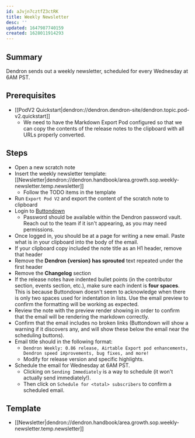 ```yaml
---
id: aJvjn7cztfZ3ctRK
title: Weekly Newsletter
desc: ''
updated: 1647987740159
created: 1628011914293
---
```


## Summary

Dendron sends out a weekly newsletter, scheduled for every Wednesday at 6AM PST.

## Prerequisites

- [[PodV2 Quickstart|dendron://dendron.dendron-site/dendron.topic.pod-v2.quickstart]]
  - We need to have the Markdown Export Pod configured so that we can copy the contents of the release notes to the clipboard with all URLs properly converted.

## Steps

- Open a new scratch note
- Insert the weekly newsletter template: [[Newsletter|dendron://dendron.handbook/area.growth.sop.weekly-newsletter.temp.newsletter]]
  - Follow the TODO items in the template
- Run `Export Pod V2` and export the content of the scratch note to clipboard
- Login to [Buttondown](https://buttondown.email/)
  - Password should be available within the Dendron password vault. Reach out to the team if it isn't appearing, as you may need permissions.
- Once logged in, you should be at a page for writing a new email. Paste what is in your clipboard into the body of the email.
- If your clipboard copy included the note title as an H1 header, remove that header
- Remove the **Dendron {version} has sprouted** text repeated under the first header
- Remove the **Changelog** section
- If the release notes have indented bullet points (in the contributor section, events section, etc.), make sure each indent is **four spaces**. This is because Buttondown doesn't seem to acknowledge when there is only two spaces used for indentation in lists. Use the email preview to confirm the formatting will be working as expected.
- Review the note with the preview render showing in order to confirm that the email will be rendering the markdown correctly.
- Confirm that the email includes no broken links (Buttondown will show a warning if it discovers any, and will show these below the email near the scheduling buttons).
- Email title should in the following format:
  - `Dendron Weekly: 0.86 release, Airtable Export pod enhancements, Dendron speed improvements, bug fixes, and more!`
  - Modify for release version and specific highlights.
- Schedule the email for Wednesday at 6AM PST.
  - Clicking on `Sending Immediately` is a way to schedule (it won't actually send immediately!).
  - Then click on `Schedule for <total> subscribers` to confirm a scheduled email.

## Template
- [[Newsletter|dendron://dendron.handbook/area.growth.sop.weekly-newsletter.temp.newsletter]]
